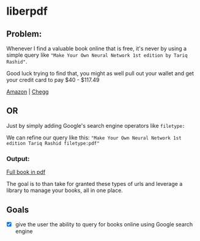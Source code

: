 # liberpdf

## Problem:

Whenever I find a valuable book online that is free, it's never by using a simple query like `"Make Your Own Neural Network 1st edition by Tariq Rashid"`.

Good luck trying to find that, you might as well pull out your wallet and get your credit card to pay $40 - $117.49

[Amazon](https://www.amazon.com/Make-Your-Own-Neural-Network/dp/1530826608) |
[Chegg](https://www.chegg.com/textbooks/make-your-own-neural-network-1st-edition-9781530826605-1530826608?preSelection=Buy&c_id=sem&utm_source=google&utm_medium=cpc&utm_campaign=tb--long_tail-campaign_googleshoppingpmax&utm_content=&gad_source=1&gclid=CjwKCAjw_ZC2BhAQEiwAXSgClvBz874pyx2r9tWtBRqAEVnRybTDhKP00c0WNbMg9pr7uV0h1bwqAxoCFt4QAvD_BwE&gclsrc=aw.ds)

## OR

Just by simply adding Google's search engine operators like `filetype:`

We can refine our query like this: `"Make Your Own Neural Network 1st edition Tariq Rashid filetype:pdf"`

### Output:

[Full book in pdf](https://davidhason.com/wp-content/uploads/2023/12/5_6278459055300150353.pdf)

The goal is to than take for granted these types of urls and leverage a library to manage your books, all in one place.

## Goals

- [x] give the user the ability to query for books online using Google search engine
